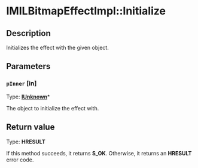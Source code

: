 # IMILBitmapEffectImpl::Initialize

## Description

Initializes the effect with the given object.

## Parameters

### `pInner` [in]

Type: **[IUnknown](https://learn.microsoft.com/windows/desktop/api/unknwn/nn-unknwn-iunknown)***

The object to initialize the effect with.

## Return value

Type: **HRESULT**

If this method succeeds, it returns **S_OK**. Otherwise, it returns an **HRESULT** error code.